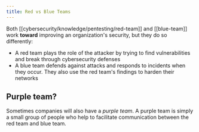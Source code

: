```yaml
---
title: Red vs Blue Teams
---
```

Both [[cybersecurity/knowledge/pentesting/red-team]] and [[blue-team]] work **toward** improving an organization's security, but they do so differently: 
- A red team plays the role of the attacker by trying to find vulnerabilities and break through cybersecurity defenses
- A blue team defends against attacks and responds to incidents when they occur. They also use the red team's findings to harden their networks

## Purple team?
Sometimes companies will also have a _purple team_. A purple team is simply a small group of people who help to facilitate communication between the red team and blue team.

